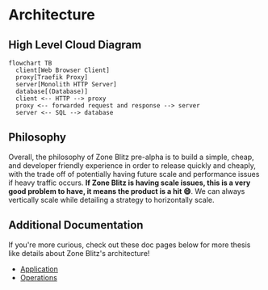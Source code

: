 # Architecture

## High Level Cloud Diagram

```mermaid
flowchart TB
  client[Web Browser Client]
  proxy[Traefik Proxy]
  server[Monolith HTTP Server]
  database[(Database)]
  client <-- HTTP --> proxy
  proxy <-- forwarded request and response --> server
  server <-- SQL --> database
```

## Philosophy

Overall, the philosophy of Zone Blitz pre-alpha is to build a simple, cheap, and developer
friendly experience in order to release quickly and cheaply, with the trade off of potentially
having future scale and performance issues if heavy traffic occurs. **If Zone Blitz is having
scale issues, this is a very good problem to have, it means the product is a hit 😄**. We can always
vertically scale while detailing a strategy to horizontally scale.

## Additional Documentation

If you're more curious, check out these doc pages below for more thesis like details about Zone Blitz's architecture!

- [Application](./application.md)
- [Operations](./operations.md)
